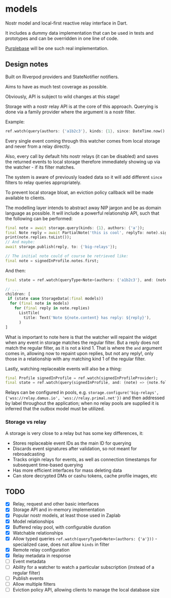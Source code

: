 # models

Nostr model and local-first reactive relay interface in Dart.

It includes a dummy data implementation that can be used in tests and prototypes and can be overridden in one line of code.

[Purplebase](https://github.com/purplebase/purplebase) will be one such real implementation.

## Design notes

Built on Riverpod providers and StateNotifier notifiers.

Aims to have as much test coverage as possible.

Obviously, API is subject to wild changes at this stage!

Storage with a nostr relay API is at the core of this approach. Querying is done via a family provider where the argument is a nostr filter.

Example:

```dart
ref.watch(query(authors: {'a1b2c3'}, kinds: {1}, since: DateTime.now().subtract(Duration(seconds: 5))));
```

Every single event coming through this watcher comes from local storage and never from a relay directly. 

Also, every call by default hits nostr relays (it can be disabled) and saves the returned events to local storage therefore immediately showing up via the watcher - if its filter matches.

The system is aware of previously loaded data so it will add different `since` filters to relay queries appropriately.

To prevent local storage bloat, an eviction policy callback will be made available to clients.

The modelling layer intends to abstract away NIP jargon and be as domain language as possible. It will include a powerful relationship API, such that the following can be performed:

```dart
final note = await storage.query(kinds: {1}, authors: {'a'});
final Note reply = await PartialNote('this is cool', replyTo: note).signWith(signer);
print(note.replies.toList());
// And maybe:
await storage.publish(reply, to: {'big-relays'});

// The initial note could of course be retrieved like:
final note = signedInProfile.notes.first;
```

And then:

```dart
final state = ref.watch(queryType<Note>(authors: {'a1b2c3'}, and: (note) => {note.replies}));

// ...
children: [
 if (state case StorageData(:final models))
  for (final note in models)
    for (final reply in note.replies)
      ListTile(
        title: Text('Note ${note.content} has reply: ${reply}'),
      )
]
```

What is important to note here is that the watcher will repaint the widget when any event in storage matches the regular filter. But a reply does not match the regular filter, as it is not a kind 1. That is where the `and` argument comes in, allowing now to repaint upon replies, but not any reply!, only those in a relationship with any matching kind 1 of the regular filter.

Lastly, watching replaceable events will also be a thing:

```dart
final Profile signedInProfile = ref.watch(signedInProfileProvider);
final state = ref.watch(query(signedInProfile, and: (note) => {note.following}));
```

Relays can be configured in pools, e.g. `storage.configure('big-relays', {'wss://relay.damus.io', 'wss://relay.primal.net'})` and then addressed by label throughout the application; when no relay pools are supplied it is inferred that the outbox model must be utilized.

### Storage vs relay

A storage is very close to a relay but has some key differences, it:

 - Stores replaceable event IDs as the main ID for querying
 - Discards event signatures after validation, so not meant for rebroadcasting
 - Tracks origin relays for events, as well as connection timestamps for subsequent time-based querying
 - Has more efficient interfaces for mass deleting data
 - Can store decrypted DMs or cashu tokens, cache profile images, etc

## TODO

 - [x] Relay, request and other basic interfaces
 - [x] Storage API and in-memory implementation
 - [x] Popular nostr models, at least those used in Zaplab
 - [x] Model relationships
 - [x] Buffered relay pool, with configurable duration
 - [x] Watchable relationships
 - [x] Allow typed queries `ref.watch(queryTyped<Note>(authors: {'a'}))` - specialized case, does not allow `kinds` in filter
 - [x] Remote relay configuration
 - [x] Relay metadata in response
 - [ ] Event metadata
 - [ ] Ability for a watcher to watch a particular subscription (instead of a regular filter)
 - [ ] Publish events
 - [ ] Allow multiple filters
 - [ ] Eviction policy API, allowing clients to manage the local database size